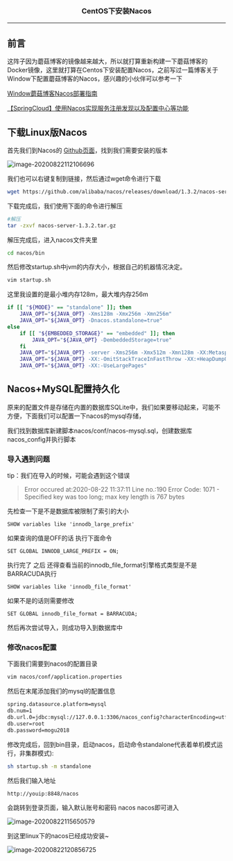 ### <center>CentOS下安装Nacos
***
## 前言

这阵子因为蘑菇博客的镜像越来越大，所以就打算重新构建一下蘑菇博客的Docker镜像，这里就打算在Centos下安装配置Nacos，之前写过一篇博客关于Window下配置蘑菇博客的Nacos，感兴趣的小伙伴可以参考一下

[Window蘑菇博客Nacos部署指南](http://moguit.cn/#/info?blogUid=8dc52bd61e36fa56cfc7699815375572)

[【SpringCloud】使用Nacos实现服务注册发现以及配置中心等功能](http://moguit.cn/#/info?blogUid=e6e619349d31dded928c9265c5a9c672)

## 下载Linux版Nacos

首先我们到Nacos的 [Github页面](https://github.com/alibaba/nacos/releases)，找到我们需要安装的版本

![image-20200822112106696](https://cdn.losey.top/blog/image-20200822112106696.png)

我们也可以右键复制到链接，然后通过wget命令进行下载

```bash
wget https://github.com/alibaba/nacos/releases/download/1.3.2/nacos-server-1.3.2.tar.gz
```

下载完成后，我们使用下面的命令进行解压

```bash
#解压
tar -zxvf nacos-server-1.3.2.tar.gz
```

解压完成后，进入nacos文件夹里

```bash
cd nacos/bin
```

然后修改startup.sh中jvm的内存大小，根据自己的机器情况决定。

```bash
vim startup.sh
```

这里我设置的是最小堆内存128m，最大堆内存256m

```bash
if [[ "${MODE}" == "standalone" ]]; then
    JAVA_OPT="${JAVA_OPT} -Xms128m -Xmx256m -Xmn256m"
    JAVA_OPT="${JAVA_OPT} -Dnacos.standalone=true"
else
    if [[ "${EMBEDDED_STORAGE}" == "embedded" ]]; then
        JAVA_OPT="${JAVA_OPT} -DembeddedStorage=true"
    fi
    JAVA_OPT="${JAVA_OPT} -server -Xms256m -Xmx512m -Xmn128m -XX:MetaspaceSize=128m -XX:MaxMetaspaceSize=320m"
    JAVA_OPT="${JAVA_OPT} -XX:-OmitStackTraceInFastThrow -XX:+HeapDumpOnOutOfMemoryError -XX:HeapDumpPath=${BASE_DIR}/logs/java_heapdump.hprof"
    JAVA_OPT="${JAVA_OPT} -XX:-UseLargePages"
```

## Nacos+MySQL配置持久化

原来的配置文件是存储在内置的数据库SQLite中，我们如果要移动起来，可能不方便，下面我们可以配置一下nacos的mysql存储，

我们找到数据库新建脚本nacos/conf/nacos-mysql.sql，创建数据库nacos_config并执行脚本

### 导入遇到问题

tip：我们在导入的时候，可能会遇到这个错误

>Error occured at:2020-08-22 11:37:11
>Line no.:190
>Error Code: 1071 - Specified key was too long; max key length is 767 bytes

先检查一下是不是数据库被限制了索引的大小

```
SHOW variables like 'innodb_large_prefix'
```

如果查询的值是OFF的话 执行下面命令

```
SET GLOBAL INNODB_LARGE_PREFIX = ON;
```

执行完了 之后 还得查看当前的innodb_file_format引擎格式类型是不是BARRACUDA执行

```
SHOW variables like 'innodb_file_format'
```

如果不是的话则需要修改

```
SET GLOBAL innodb_file_format = BARRACUDA;
```

然后再次尝试导入，则成功导入到数据库中

### 修改nacos配置

下面我们需要到nacos的配置目录

```bash
vim nacos/conf/application.properties
```

然后在末尾添加我们的mysql的配置信息

```bash
spring.datasource.platform=mysql
db.num=1
db.url.0=jdbc:mysql://127.0.0.1:3306/nacos_config?characterEncoding=utf8&connectTimeout=1000&socketTimeout=3000&autoReconnect=true&useUnicode=true&useSSL=false&serverTimezone=UTC
db.user=root
db.password=mogu2018
```

修改完成后，回到bin目录，启动nacos，启动命令standalone代表着单机模式运行，非集群模式):

```bash
sh startup.sh -m standalone
```

然后我们输入地址

```bash
http://youip:8848/nacos
```

会跳转到登录页面，输入默认账号和密码  nacos  nacos即可进入

![image-20200822115650579](https://cdn.losey.top/blog/image-20200822115650579.png)



到这里linux下的nacos已经成功安装~

![image-20200822120856725](https://cdn.losey.top/blog/image-20200822120856725.png)